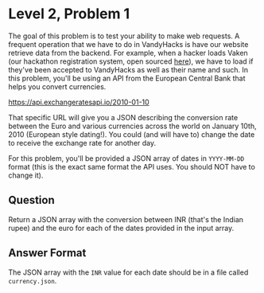 # Level 2, Problem 1
The goal of this problem is to test your ability to make web requests. A frequent operation that we have to do in VandyHacks is have our website retrieve data from the backend. For example, when a hacker loads Vaken (our hackathon registration system, open sourced [here](https://github.com/Vandyhacks/vaken)), we have to load if they've been accepted to VandyHacks as well as their name and such. In this problem, you'll be using an API from the European Central Bank that helps you convert currencies.

https://api.exchangeratesapi.io/2010-01-10

That specific URL will give you a JSON describing the conversion rate between the Euro and various currencies across the world on January 10th, 2010 (European style dating!). You could (and will have to) change the date to receive the exchange rate for another day.

For this problem, you'll be provided a JSON array of dates in `YYYY-MM-DD` format (this is the exact same format the API uses. You should NOT have to change it).

## Question
Return a JSON array with the conversion between INR (that's the Indian rupee) and the euro for each of the dates provided in the input array.

## Answer Format
The JSON array with the `INR` value for each date should be in a file called `currency.json`.